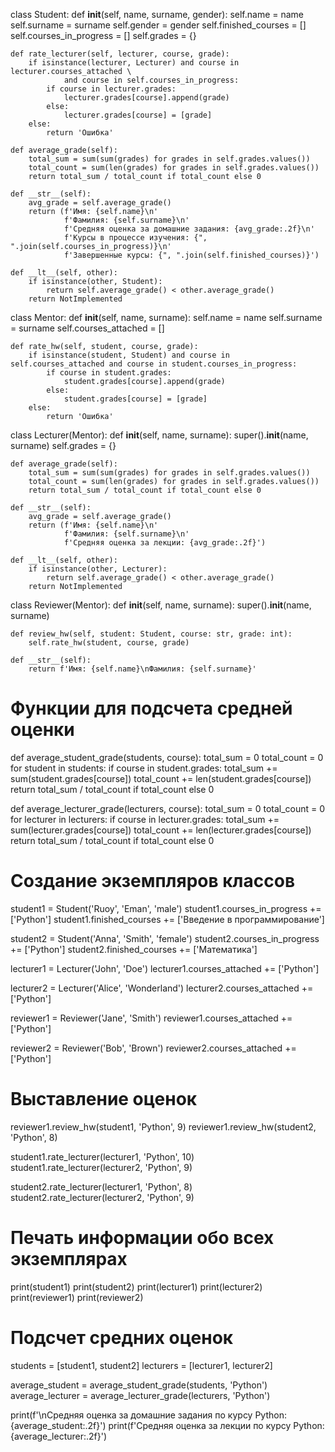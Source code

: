class Student:
    def __init__(self, name, surname, gender):
        self.name = name
        self.surname = surname
        self.gender = gender
        self.finished_courses = []
        self.courses_in_progress = []
        self.grades = {}
    
    def rate_lecturer(self, lecturer, course, grade):
        if isinstance(lecturer, Lecturer) and course in lecturer.courses_attached \
                and course in self.courses_in_progress:
            if course in lecturer.grades:
                lecturer.grades[course].append(grade)
            else:
                lecturer.grades[course] = [grade]
        else:
            return 'Ошибка'

    def average_grade(self):
        total_sum = sum(sum(grades) for grades in self.grades.values())
        total_count = sum(len(grades) for grades in self.grades.values())
        return total_sum / total_count if total_count else 0

    def __str__(self):
        avg_grade = self.average_grade()
        return (f'Имя: {self.name}\n'
                f'Фамилия: {self.surname}\n'
                f'Средняя оценка за домашние задания: {avg_grade:.2f}\n'
                f'Курсы в процессе изучения: {", ".join(self.courses_in_progress)}\n'
                f'Завершенные курсы: {", ".join(self.finished_courses)}')

    def __lt__(self, other):
        if isinstance(other, Student):
            return self.average_grade() < other.average_grade()
        return NotImplemented
        
class Mentor:
    def __init__(self, name, surname):
        self.name = name
        self.surname = surname
        self.courses_attached = []
        
    def rate_hw(self, student, course, grade):
        if isinstance(student, Student) and course in self.courses_attached and course in student.courses_in_progress:
            if course in student.grades:
                student.grades[course].append(grade)
            else:
                student.grades[course] = [grade]
        else:
            return 'Ошибка'

class Lecturer(Mentor):
    def __init__(self, name, surname):
        super().__init__(name, surname)
        self.grades = {}

    def average_grade(self):
        total_sum = sum(sum(grades) for grades in self.grades.values())
        total_count = sum(len(grades) for grades in self.grades.values())
        return total_sum / total_count if total_count else 0

    def __str__(self):
        avg_grade = self.average_grade()
        return (f'Имя: {self.name}\n'
                f'Фамилия: {self.surname}\n'
                f'Средняя оценка за лекции: {avg_grade:.2f}')

    def __lt__(self, other):
        if isinstance(other, Lecturer):
            return self.average_grade() < other.average_grade()
        return NotImplemented

class Reviewer(Mentor):
    def __init__(self, name, surname):
        super().__init__(name, surname)

    def review_hw(self, student: Student, course: str, grade: int):
        self.rate_hw(student, course, grade)

    def __str__(self):
        return f'Имя: {self.name}\nФамилия: {self.surname}'

# Функции для подсчета средней оценки
def average_student_grade(students, course):
    total_sum = 0
    total_count = 0
    for student in students:
        if course in student.grades:
            total_sum += sum(student.grades[course])
            total_count += len(student.grades[course])
    return total_sum / total_count if total_count else 0


def average_lecturer_grade(lecturers, course):
    total_sum = 0
    total_count = 0
    for lecturer in lecturers:
        if course in lecturer.grades:
            total_sum += sum(lecturer.grades[course])
            total_count += len(lecturer.grades[course])
    return total_sum / total_count if total_count else 0


# Создание экземпляров классов
student1 = Student('Ruoy', 'Eman', 'male')
student1.courses_in_progress += ['Python']
student1.finished_courses += ['Введение в программирование']

student2 = Student('Anna', 'Smith', 'female')
student2.courses_in_progress += ['Python']
student2.finished_courses += ['Математика']

lecturer1 = Lecturer('John', 'Doe')
lecturer1.courses_attached += ['Python']

lecturer2 = Lecturer('Alice', 'Wonderland')
lecturer2.courses_attached += ['Python']

reviewer1 = Reviewer('Jane', 'Smith')
reviewer1.courses_attached += ['Python']

reviewer2 = Reviewer('Bob', 'Brown')
reviewer2.courses_attached += ['Python']

# Выставление оценок
reviewer1.review_hw(student1, 'Python', 9)
reviewer1.review_hw(student2, 'Python', 8)

student1.rate_lecturer(lecturer1, 'Python', 10)
student1.rate_lecturer(lecturer2, 'Python', 9)

student2.rate_lecturer(lecturer1, 'Python', 8)
student2.rate_lecturer(lecturer2, 'Python', 9)

# Печать информации обо всех экземплярах
print(student1)
print(student2)
print(lecturer1)
print(lecturer2)
print(reviewer1)
print(reviewer2)

# Подсчет средних оценок
students = [student1, student2]
lecturers = [lecturer1, lecturer2]

average_student = average_student_grade(students, 'Python')
average_lecturer = average_lecturer_grade(lecturers, 'Python')

print(f'\nСредняя оценка за домашние задания по курсу Python: {average_student:.2f}')
print(f'Средняя оценка за лекции по курсу Python: {average_lecturer:.2f}')

